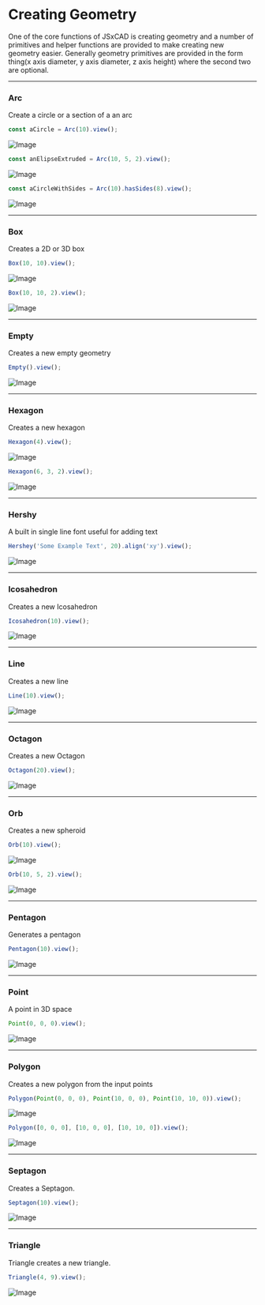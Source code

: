 # Creating Geometry
One of the core functions of JSxCAD is creating geometry and a number of primitives and helper functions are provided to make creating new geometry easier. Generally geometry primitives are provided in the form thing(x axis diameter, y axis diameter, z axis height) where the second two are optional.

---
### Arc
Create a circle or a section of a an arc

```JavaScript
const aCircle = Arc(10).view();
```

![Image](creating_geometry.md.0.png)

```JavaScript
const anElipseExtruded = Arc(10, 5, 2).view();
```

![Image](creating_geometry.md.1.png)

```JavaScript
const aCircleWithSides = Arc(10).hasSides(8).view();
```

![Image](creating_geometry.md.2.png)

---
### Box
Creates a 2D or 3D box

```JavaScript
Box(10, 10).view();
```

![Image](creating_geometry.md.3.png)

```JavaScript
Box(10, 10, 2).view();
```

![Image](creating_geometry.md.4.png)

---
### Empty
Creates a new empty geometry

```JavaScript
Empty().view();
```

![Image](creating_geometry.md.5.png)

---
### Hexagon
Creates a new hexagon

```JavaScript
Hexagon(4).view();
```

![Image](creating_geometry.md.6.png)

```JavaScript
Hexagon(6, 3, 2).view();
```

![Image](creating_geometry.md.7.png)

---
### Hershy
A built in single line font useful for adding text

```JavaScript
Hershey('Some Example Text', 20).align('xy').view();
```

![Image](creating_geometry.md.8.png)

---
### Icosahedron
Creates a new Icosahedron

```JavaScript
Icosahedron(10).view();
```

![Image](creating_geometry.md.9.png)

---
### Line
Creates a new line

```JavaScript
Line(10).view();
```

![Image](creating_geometry.md.10.png)

---
### Octagon
Creates a new Octagon

```JavaScript
Octagon(20).view();
```

![Image](creating_geometry.md.11.png)

---
### Orb
Creates a new spheroid

```JavaScript
Orb(10).view();
```

![Image](creating_geometry.md.12.png)

```JavaScript
Orb(10, 5, 2).view();
```

![Image](creating_geometry.md.13.png)

---
### Pentagon
Generates a pentagon

```JavaScript
Pentagon(10).view();
```

![Image](creating_geometry.md.14.png)

---
### Point
A point in 3D space

```JavaScript
Point(0, 0, 0).view();
```

![Image](creating_geometry.md.15.png)

---
### Polygon
Creates a new polygon from the input points

```JavaScript
Polygon(Point(0, 0, 0), Point(10, 0, 0), Point(10, 10, 0)).view();
```

![Image](creating_geometry.md.16.png)

```JavaScript
Polygon([0, 0, 0], [10, 0, 0], [10, 10, 0]).view();
```

![Image](creating_geometry.md.17.png)

---
### Septagon
Creates a Septagon.

```JavaScript
Septagon(10).view();
```

![Image](creating_geometry.md.18.png)

---
### Triangle
Triangle creates a new triangle.

```JavaScript
Triangle(4, 9).view();
```

![Image](creating_geometry.md.19.png)
